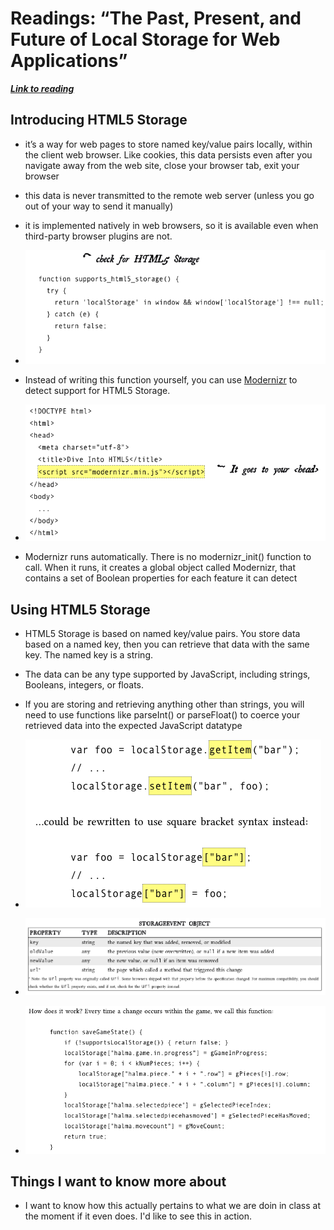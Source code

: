 Readings: “The Past, Present, and Future of Local Storage for Web Applications”
===

***[Link to reading](http://diveinto.html5doctor.com/storage.html)***

**Introducing HTML5 Storage**
---

- it’s a way for web pages to store named key/value pairs locally, within the client web browser. Like cookies, this data persists even after you navigate away from the web site, close your browser tab, exit your browser

- this data is never transmitted to the remote web server (unless you go out of your way to send it manually)

- it is implemented natively in web browsers, so it is available even when third-party browser plugins are not.

- ![Check Storeage](./assets/check-storage.png)

- Instead of writing this function yourself, you can use [Modernizr](http://diveinto.html5doctor.com/detect.html#modernizr) to detect support for HTML5 Storage.

- ![Modernizer](./assets/modernizr.png)

- Modernizr runs automatically. There is no modernizr_init() function to call. When it runs, it creates a global object called Modernizr, that contains a set of Boolean properties for each feature it can detect

**Using HTML5 Storage**
---

- HTML5 Storage is based on named key/value pairs. You store data based on a named key, then you can retrieve that data with the same key. The named key is a string.

- The data can be any type supported by JavaScript, including strings, Booleans, integers, or floats.

- If you are storing and retrieving anything other than strings, you will need to use functions like parseInt() or parseFloat() to coerce your retrieved data into the expected JavaScript datatype

- ![Using storage](./assets/using-storage.png)

- ![Storage event object](./assets/store-event-object.png)

- ![Storage in action](./assets/storage-in-action.png)

## Things I want to know more about

- I want to know how this actually pertains to what we are doin in class at the moment if it even does.  I'd like to see this in action.